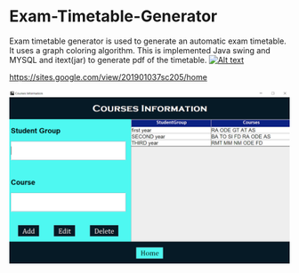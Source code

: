 # Exam-Timetable-Generator
Exam timetable generator is used to generate an automatic exam timetable.
It uses a graph coloring algorithm.
This is implemented Java swing and MYSQL and itext(jar) to generate pdf of the timetable.
[![Alt text](https://i.ytimg.com/vi/MCQYM568c2M/hqdefault.jpg?sqp=-oaymwEcCNACELwBSFXyq4qpAw4IARUAAIhCGAFwAcABBg==&rs=AOn4CLDuW4vz_iOvAHYdVAtOfdZEaeCSSA)](https://www.youtube.com/embed/MCQYM568c2M)

https://sites.google.com/view/201901037sc205/home

![Alt text](https://github.com/bhargav-01/Exam-Timetable-Generator/blob/master/screenshot/ci.png)
